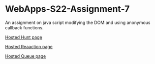 # WebApps-S22-Assignment-7
An assignment on java script modifying the DOM and using anonymous callback functions.

[Hosted Hunt page](https://44-563-web-apps-s22.github.io/webapps-s22-assignment-7-sasanksrinivas/hunt.html)

[Hosted Reaaction page](https://44-563-web-apps-s22.github.io/webapps-s22-assignment-7-sasanksrinivas/reaction.html)

[Hosted Queue page](https://44-563-web-apps-s22.github.io/webapps-s22-assignment-7-sasanksrinivas/queue.html)
